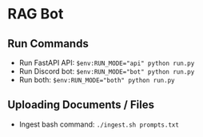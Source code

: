# RAG Bot

## Run Commands

- Run FastAPI API: `$env:RUN_MODE="api" python run.py`
- Run Discord bot: `$env:RUN_MODE="bot" python run.py`
- Run both: `$env:RUN_MODE="both" python run.py`

## Uploading Documents / Files

- Ingest bash command: `./ingest.sh prompts.txt`


